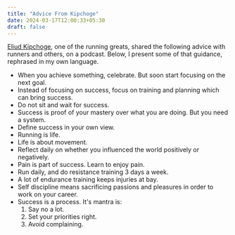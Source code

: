 ```yaml
---
title: "Advice From Kipchoge"
date: 2024-03-17T12:00:33+05:30
draft: false
---
```


[Eliud Kipchoge][wiki], one of the running greats, shared the following advice with
runners and others, on a podcast. Below, I present some of that guidance,
rephrased in my own language.

- When you achieve something, celebrate. But soon start focusing on the next goal.
- Instead of focusing on success, focus on training and planning which can
  bring success.
- Do not sit and wait for success.
- Success is proof of your mastery over what you are doing. But you need a
  system.
- Define success in your own view.
- Running is life.
- Life is about movement.
- Reflect daily on whether you influenced the world positively or
  negatively.
- Pain is part of success. Learn to enjoy pain.
- Run daily, and do resistance training 3 days a week.
- A lot of endurance training keeps injuries at bay.
- Self discipline means sacrificing passions and pleasures in order to work
  on your career.
- Success is a process. It's mantra is:
  1. Say no a lot.
  2. Set your priorities right.
  3. Avoid complaining.

[wiki]: https://en.wikipedia.org/wiki/Eliud_Kipchoge
